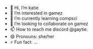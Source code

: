 - 👋 Hi, I’m katie
- 👀 I’m interested in gamez
- 🌱 I’m currently learning compsci
- 💞️ I’m looking to collaborate on gamez
- 📫 How to reach me discord @gaytie.
- 😄 Pronouns: she/her
- ⚡ Fun fact: ...

<!---
starlight426/starlight426 is a ✨ special ✨ repository because its `README.md` (this file) appears on your GitHub profile.
You can click the Preview link to take a look at your changes.
--->

